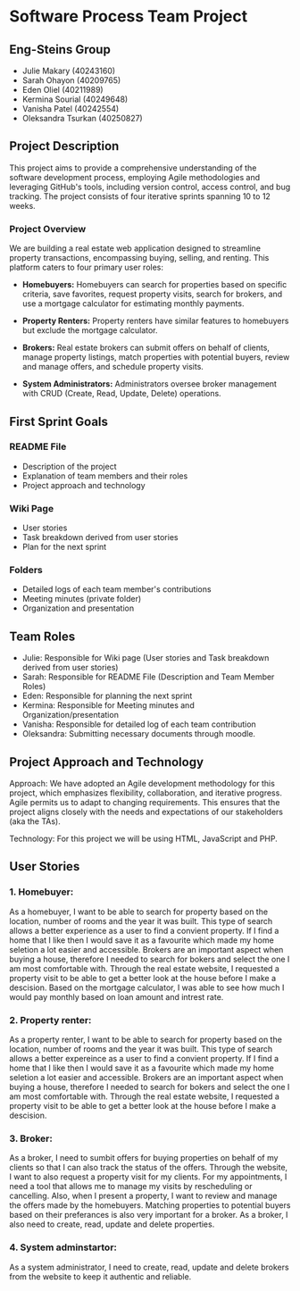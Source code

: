 # Software Process Team Project

## Eng-Steins Group

- Julie Makary (40243160)
- Sarah Ohayon (40209765)
- Eden Oliel (40211989)
- Kermina Sourial (40249648)
- Vanisha Patel (40242554)
- Oleksandra Tsurkan (40250827)

## Project Description

This project aims to provide a comprehensive understanding of the software development process, employing Agile methodologies and leveraging GitHub's tools, including version control, access control, and bug tracking. The project consists of four iterative sprints spanning 10 to 12 weeks.

### Project Overview

We are building a real estate web application designed to streamline property transactions, encompassing buying, selling, and renting. This platform caters to four primary user roles:

- **Homebuyers:** Homebuyers can search for properties based on specific criteria, save favorites, request property visits, search for brokers, and use a mortgage calculator for estimating monthly payments.

- **Property Renters:** Property renters have similar features to homebuyers but exclude the mortgage calculator.

- **Brokers:** Real estate brokers can submit offers on behalf of clients, manage property listings, match properties with potential buyers, review and manage offers, and schedule property visits.

- **System Administrators:** Administrators oversee broker management with CRUD (Create, Read, Update, Delete) operations.

## First Sprint Goals

### README File

- Description of the project
- Explanation of team members and their roles
- Project approach and technology 


### Wiki Page

- User stories
- Task breakdown derived from user stories
- Plan for the next sprint

### Folders

- Detailed logs of each team member's contributions
- Meeting minutes (private folder)
- Organization and presentation

## Team Roles

- Julie: Responsible for Wiki page (User stories and Task breakdown derived from user stories)
- Sarah: Responsible for README File (Description and Team Member Roles)
- Eden: Responsible for planning the next sprint
- Kermina: Responsible for Meeting minutes and Organization/presentation
- Vanisha: Responsible for detailed log of each team contribution
- Oleksandra: Submitting necessary documents through moodle.
 
## Project Approach and Technology

Approach: We have adopted an Agile development methodology for this project, which emphasizes flexibility, collaboration, and iterative progress. Agile permits us to adapt to changing requirements. This ensures that the project aligns closely with the needs and expectations of our stakeholders (aka the TAs).

Technology: For this project we will be using HTML, JavaScript and PHP.

## User Stories
### 1. Homebuyer:

As a homebuyer, I want to be able to search for property based on the location, number of rooms and the year it was built. This type of search allows a better experience as a user to find a convient property. If I find a home that I like then I would save it as a favourite which made my home seletion a lot easier and accessible. Brokers are an important aspect when buying a house, therefore I needed to search for bokers and select the one I am most comfortable with. Through the real estate website, I requested a property visit to be able to get a better look at the house before I make a descision. Based on the mortgage calculator, I was able to see how much I would pay monthly based on loan amount and intrest rate.     
 
### 2. Property renter:

As a property renter, I want to be able to search for property based on the location, number of rooms and the year it was built. This type of search allows a better expereince as a user to find a convient property. If I find a home that I like then I would save it as a favourite which made my home seletion a lot easier and accessible. Brokers are an important aspect when buying a house, therefore I needed to search for bokers and select the one I am most comfortable with. Through the real estate website, I requested a property visit to be able to get a better look at the house before I make a descision.

   
### 3. Broker:

As a broker, I need to sumbit offers for buying properties on behalf of my clients so that I can also track the status of the offers. Through the website, I want to also request a property visit for my clients. For my appointments, I need a tool that allows me to manage my visits by rescheduling or cancelling. Also, when I present a property, I want to review and manage the offers made by the homebuyers. Matching properties to potential buyers based on their preferances is also very important for a broker. As a broker, I also need to create, read, update and delete properties.  

  
### 4. System adminstartor:

As a system administrator, I need to create, read, update and delete brokers from the website to keep it authentic and reliable.



